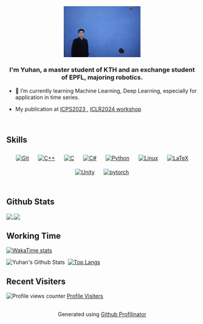 <div align="center">
<img src="IMG_2738.JPG" align="center" style="width: 40%" />
</div>  
  

### <div align="center">I'm Yuhan, a master student of KTH and an exchange student of EPFL, majoring robotics.</div>  
  

- 🌱 I’m currently learning Machine Learning, Deep Learning, especially for application in time series.   
  

- My publication at [ICPS2023 ](https://ieeexplore.ieee.org/document/10128029), [ICLR2024 workshop ](https://openreview.net/pdf?id=S523wIxRTe)  
  

<br/>  

## Skills  
<div align="center">  
<a href="https://github.com/" target="_blank"><img style="margin: 10px" src="https://profilinator.rishav.dev/skills-assets/git-scm-icon.svg" alt="Git" height="50" /></a>  
<a href="https://www.cplusplus.com/" target="_blank"><img style="margin: 10px" src="https://profilinator.rishav.dev/skills-assets/cplusplus-original.svg" alt="C++" height="50" /></a>  
<a href="https://www.cprogramming.com/" target="_blank"><img style="margin: 10px" src="https://profilinator.rishav.dev/skills-assets/c-original.svg" alt="C" height="50" /></a>  
<a href="https://docs.microsoft.com/en-us/dotnet/csharp/" target="_blank"><img style="margin: 10px" src="https://profilinator.rishav.dev/skills-assets/csharp-original.svg" alt="C#" height="50" /></a>  
<a href="https://www.python.org/" target="_blank"><img style="margin: 10px" src="https://profilinator.rishav.dev/skills-assets/python-original.svg" alt="Python" height="50" /></a>  
<a href="https://www.linux.org/" target="_blank"><img style="margin: 10px" src="https://profilinator.rishav.dev/skills-assets/linux-original.svg" alt="Linux" height="50" /></a>  
<a href="https://www.latex-project.org/" target="_blank"><img style="margin: 10px" src="https://profilinator.rishav.dev/skills-assets/latex.png" alt="LaTeX" height="50" /></a>  
<a href="https://unity.com/" target="_blank"><img style="margin: 10px" src="https://profilinator.rishav.dev/skills-assets/unity.png" alt="Unity" height="50" /></a>  
<a href="https://pytorch.org/" target="_blank"><img style="margin: 10px" src="https://profilinator.rishav.dev/skills-assets/pytorch-icon.svg" alt="pytorch" height="50" /></a>  
</div>


<br/>  

## Github Stats

<a href="https://github.com/anuraghazra/github-readme-stats">
  <img height=200 align="center" src="https://github-readme-stats.vercel.app/api?username=XYHZJU&show_icons=true&count_private=true&theme=radical&include_all_commits=true" />
</a>
<a href="https://github.com/anuraghazra/convoychat">
  <img height=200 align="center" src="https://github-readme-stats.vercel.app/api/top-langs/?username=XYHZJU&layout=compact&hide=jupyter%20notebook&card_width=320" />
</a>





## Working Time
[![WakaTime stats](https://github-readme-stats.vercel.app/api/wakatime?username=YuhanXie&layout=donut)](https://github.com/anuraghazra/github-readme-stats)

<img align="left" alt="Yuhan's Github Stats" src="https://github-readme-stats.vercel.app/api?username=XYHZJU&show_icons=true&count_private=true&theme=radical&include_all_commits=true" />    &nbsp;
[![Top Langs](https://github-readme-stats.vercel.app/api/top-langs/?username=XYHZJU&hide=jupyter%20notebook)](https://github.com/anuraghazra/github-readme-stats)

## Recent Visiters
![Profile views counter](https://komarev.com/ghpvc/?username=XYHZJU&&style=flat-square) 
<a href="https://clustrmaps.com/site/1bz5e"  title="Visit tracker">Profile Visiters</a>



  

<br/>  



<div align="center">Generated using <a href="https://profilinator.rishav.dev/" target="_blank">Github Profilinator</a></div>
